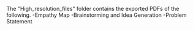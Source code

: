 The "High_resolution_files" folder contains the exported PDFs of the following.
-Empathy Map
-Brainstorming and Idea Generation
-Problem Statement
